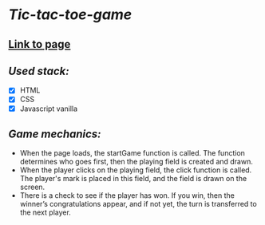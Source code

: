 # _Tic-tac-toe-game_

## [Link to page](https://nda17.github.io/Tic-tac-toe_game/)

## _Used stack:_
- [x] HTML
- [x] CSS
- [x] Javascript vanilla

## _Game mechanics:_

- When the page loads, the startGame function is called. The function determines who goes first, then the playing field is created and drawn.
- When the player clicks on the playing field, the click function is called. The player's mark is placed in this field, and the field is drawn on the screen.
- There is a check to see if the player has won. If you win, then the winner’s congratulations appear, and if not yet, the turn is transferred to the next player.




